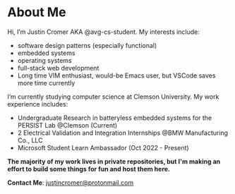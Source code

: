 # About Me

Hi, 
I’m Justin Cromer AKA @avg-cs-student. My interests include:
- software design patterns (especially functional)
- embedded systems
- operating systems
- full-stack web development 
- Long time VIM enthusiast, would-be Emacs user, but VSCode saves more time currently

I’m currently studying computer science at Clemson University. My work experience includes:
- Undergraduate Research in batteryless embedded systems for the PERSIST Lab @Clemson (Current)
- 2 Electrical Validation and Integration Internships @BMW Manufacturing Co., LLC
- Microsoft Student Learn Ambassador (Oct 2022 - Present)


__The majority of my work lives in private repositories, but I'm making an effort to build some things
for fun and host them here.__


__Contact Me__: justincromer@protonmail.com
